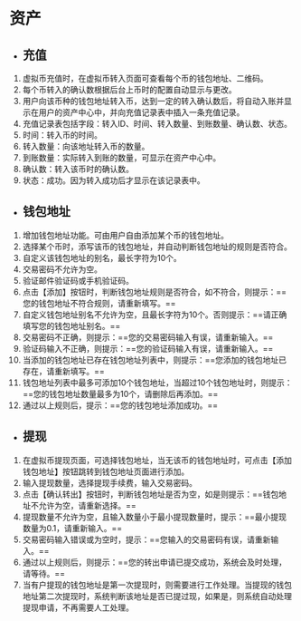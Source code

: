 # 资产

* ## 充值

1. 虚拟币充值时，在虚拟币转入页面可查看每个币的钱包地址、二维码。
2. 每个币转入的确认数根据后台上币时的配置自动显示与更改。
3. 用户向该币种的钱包地址转入币，达到一定的转入确认数后，将自动入账并显示在用户的资产中心中，并向充值记录表中插入一条充值记录。
4. 充值记录表包括字段：转入ID、时间、转入数量、到账数量、确认数、状态。
5. 时间：转入币的时间。
6. 转入数量：向该地址转入币的数量。
7. 到账数量：实际转入到账的数量，可显示在资产中心中。
8. 确认数：转入该币时的确认数。
9. 状态：成功。因为转入成功后才显示在该记录表中。

* ## 钱包地址

1. 增加钱包地址功能。可由用户自由添加某个币的钱包地址。
2. 选择某个币时，添写该币的钱包地址，并自动判断钱包地址的规则是否符合。
3. 自定义该钱包地址的别名，最长字符为10个。
3. 交易密码不允许为空。
4. 验证邮件验证码或手机验证码。
5. 点击【添加】按钮时，判断钱包地址规则是否符合，如不符合，则提示：==您的钱包地址不符合规则，请重新填写。==
6. 自定义钱包地址别名不允许为空，且最长字符为10个。否则提示：==请正确填写您的钱包地址别名。==
7. 交易密码不正确，则提示：==您的交易密码输入有误，请重新输入。==
8. 验证码输入不正确，则提示：==您的验证码输入有误，请重新输入。==
9. 当添加的钱包地址已存在钱包地址列表中，则提示：==您添加的钱包地址已存在，请重新填写。==
10. 钱包地址列表中最多可添加10个钱包地址，当超过10个钱包地址时，则提示：==您的钱包地址数量最多为10个，请删除后再添加。==
11. 通过以上规则后，提示：==您的钱包地址添加成功。==

* ## 提现

1. 在虚拟币提现页面，可选择钱包地址，当无该币的钱包地址时，可点击【添加钱包地址】按钮跳转到钱包地址页面进行添加。
2. 输入提现数量，选择提现手续费，输入交易密码。
3. 点击【确认转出】按钮时，判断钱包地址是否为空，如是则提示：==钱包地址不允许为空，请重新选择。==
4. 提现数量不允许为空，且输入数量小于最小提现数量时，提示：==最小提现数量为0.1，请重新输入。==
5. 交易密码输入错误或为空时，提示：==您输入的交易密码有误，请重新输入。==
6. 通过以上规则后，则提示：==您的转出申请已提交成功，系统会及时处理，请等待。==
7. 当有户提现的钱包地址是第一次提现时，则需要进行工作处理。当提现的钱包地址第二次提现时，系统判断该地址是否已提过现，如果是，则系统自动处理提现申请，不再需要人工处理。